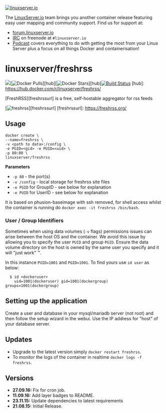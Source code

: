 [linuxserverurl]: https://linuxserver.io
[forumurl]: https://forum.linuxserver.io
[ircurl]: https://www.linuxserver.io/index.php/irc/
[podcasturl]: https://www.linuxserver.io/index.php/category/podcast/

[![linuxserver.io](https://www.linuxserver.io/wp-content/uploads/2015/06/linuxserver_medium.png)][linuxserverurl]

The [LinuxServer.io][linuxserverurl] team brings you another container release featuring easy user mapping and community support. Find us for support at:
* [forum.linuxserver.io][forumurl]
* [IRC][ircurl] on freenode at `#linuxserver.io`
* [Podcast][podcasturl] covers everything to do with getting the most from your Linux Server plus a focus on all things Docker and containerisation!

# linuxserver/freshrss
[![](https://images.microbadger.com/badges/image/linuxserver/freshrss.svg)](http://microbadger.com/images/linuxserver/freshrss "Get your own image badge on microbadger.com")[![Docker Pulls](https://img.shields.io/docker/pulls/linuxserver/freshrss.svg)][hub][![Docker Stars](https://img.shields.io/docker/stars/linuxserver/freshrss.svg)][hub][![Build Status](http://jenkins.linuxserver.io:8080/buildStatus/icon?job=Dockers/LinuxServer.io/linuxserver-freshrss)](http://jenkins.linuxserver.io:8080/job/Dockers/job/LinuxServer.io/job/linuxserver-freshrss/)
[hub]: https://hub.docker.com/r/linuxserver/freshrss/

[FreshRSS][freshrssurl] is a free, self-hostable aggregator for rss feeds

[![freshrss](https://raw.githubusercontent.com/linuxserver/docker-templates/master/linuxserver.io/img/freshrss-banner.png)][freshrssurl]
[freshrssurl]: https://freshrss.org/

## Usage

```
docker create \
--name=freshrss \
-v <path to data>:/config \
-e PGID=<gid> -e PUID=<uid> \
-p 80:80 \
linuxserver/freshrss
```

**Parameters**

* `-p 80` - the port(s)
* `-v /config` - local storage for freshrss site files
* `-e PGID` for GroupID - see below for explanation
* `-e PUID` for UserID - see below for explanation

It is based on phusion-baseimage with ssh removed, for shell access whilst the container is running do `docker exec -it freshrss /bin/bash`.

### User / Group Identifiers

Sometimes when using data volumes (`-v` flags) permissions issues can arise between the host OS and the container. We avoid this issue by allowing you to specify the user `PUID` and group `PGID`. Ensure the data volume directory on the host is owned by the same user you specify and it will "just work" ™.

In this instance `PUID=1001` and `PGID=1001`. To find yours use `id user` as below:

```
  $ id <dockeruser>
    uid=1001(dockeruser) gid=1001(dockergroup) groups=1001(dockergroup)
```

## Setting up the application 

Create a user and database in your mysql/mariadb server (not root) and then follow the setup wizard in the webui. Use the IP address for "host" of your database server.

## Updates

* Upgrade to the latest version simply `docker restart freshrss`.
* To monitor the logs of the container in realtime `docker logs -f freshrss`.


## Versions

+ **27.09.16:** Fix for cron job.
+ **11.09.16:** Add layer badges to README.
+ **23.11.15:** Update dependencies to latest requirements
+ **21.08.15:** Initial Release.
